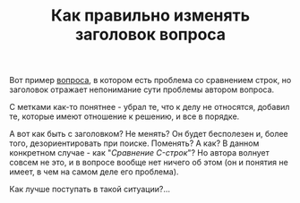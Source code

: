 ﻿---
title: "Как правильно изменять заголовок вопроса"
se.owner.user_id: 195342
se.owner.display_name: "Harry"
se.owner.link: "https://ru.meta.stackoverflow.com/users/195342/harry"
se.link: "https://ru.meta.stackoverflow.com/questions/10231/%d0%9a%d0%b0%d0%ba-%d0%bf%d1%80%d0%b0%d0%b2%d0%b8%d0%bb%d1%8c%d0%bd%d0%be-%d0%b8%d0%b7%d0%bc%d0%b5%d0%bd%d1%8f%d1%82%d1%8c-%d0%b7%d0%b0%d0%b3%d0%be%d0%bb%d0%be%d0%b2%d0%be%d0%ba-%d0%b2%d0%be%d0%bf%d1%80%d0%be%d1%81%d0%b0"
se.question_id: 10231
se.post_type: question
---
<p>Вот пример <a href="https://ru.stackoverflow.com/q/1095183/195342">вопроса</a>, в котором есть проблема со сравнением строк, но заголовок отражает непонимание сути проблемы автором вопроса.</p>

<p>С метками как-то понятнее - убрал те, что к делу не относятся, добавил те, которые имеют отношение к решению, и все в порядке.</p>

<p>А вот как быть с заголовком? Не менять? Он будет бесполезен и, более того, дезориентировать при поиске. Поменять? А как? В данном конкретном случае - как "<em>Сравнение C-строк</em>"? Но автора волнует совсем не это, и в вопросе вообще нет ничего об этом (он и понятия не имеет, в чем на самом деле его проблема).</p>

<p>Как лучше поступать в такой ситуации?...</p>

